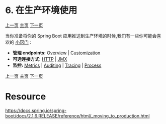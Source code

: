 # 6. 在生产环境使用





[上一页](https://github.com/LeonChen1024/Spring-Reference-Doc-Translation/blob/master/Spring-Boot/Part-I-Spring-Boot-Documentation/5-Learning-about-Spring-Boot-Features.md)                                											[主页](https://github.com/LeonChen1024/Spring-Reference-Doc-Translation/tree/master/Spring-Boot)																				[下一页](https://github.com/LeonChen1024/Spring-Reference-Doc-Translation/blob/master/Spring-Boot/Part-I-Spring-Boot-Documentation/7-Advanced-Topics.md)             



当你准备将你的 Spring Boot 应用推送到生产环境的时候,我们有一些你可能会喜欢的 [小窍门](https://docs.spring.io/spring-boot/docs/2.1.6.RELEASE/reference/html/production-ready.html) :

 

- **管理 endpoints:** [Overview](https://docs.spring.io/spring-boot/docs/2.1.6.RELEASE/reference/html/production-ready-endpoints.html) | [Customization](https://docs.spring.io/spring-boot/docs/2.1.6.RELEASE/reference/html/_moving_to_production.html)
- **可选连接方式:** [HTTP](https://docs.spring.io/spring-boot/docs/2.1.6.RELEASE/reference/html/production-ready-monitoring.html) | [JMX](https://docs.spring.io/spring-boot/docs/2.1.6.RELEASE/reference/html/production-ready-jmx.html)
- **监控:** [Metrics](https://docs.spring.io/spring-boot/docs/2.1.6.RELEASE/reference/html/production-ready-metrics.html) | [Auditing](https://docs.spring.io/spring-boot/docs/2.1.6.RELEASE/reference/html/production-ready-auditing.html) | [Tracing](https://docs.spring.io/spring-boot/docs/2.1.6.RELEASE/reference/html/_moving_to_production.html) | [Process](https://docs.spring.io/spring-boot/docs/2.1.6.RELEASE/reference/html/production-ready-process-monitoring.html)









[上一页](https://github.com/LeonChen1024/Spring-Reference-Doc-Translation/blob/master/Spring-Boot/Part-I-Spring-Boot-Documentation/5-Learning-about-Spring-Boot-Features.md)                                											[主页](https://github.com/LeonChen1024/Spring-Reference-Doc-Translation/tree/master/Spring-Boot)																				[下一页](https://github.com/LeonChen1024/Spring-Reference-Doc-Translation/blob/master/Spring-Boot/Part-I-Spring-Boot-Documentation/7-Advanced-Topics.md)             





# Resource

https://docs.spring.io/spring-boot/docs/2.1.6.RELEASE/reference/html/_moving_to_production.html
